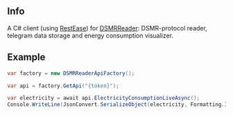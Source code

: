 ## Info
A C# client (using [RestEase](https://github.com/canton7/RestEase)) for [DSMRReader](https://DSMRReader.com): DSMR-protocol reader, telegram data storage and energy consumption visualizer.

## Example
``` c#
var factory = new DSMRReaderApiFactory();

var api = factory.GetApi("{token}");

var electricity = await api.ElectricityConsumptionLiveAsync();
Console.WriteLine(JsonConvert.SerializeObject(electricity, Formatting.Indented));
```